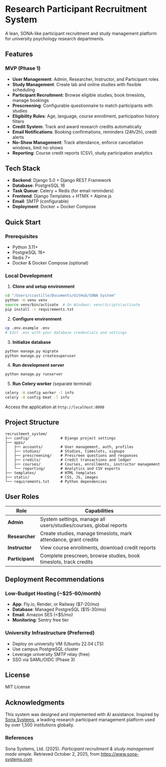# Research Participant Recruitment System

A lean, SONA-like participant recruitment and study management platform for university psychology research departments.

## Features

### MVP (Phase 1)
- **User Management**: Admin, Researcher, Instructor, and Participant roles
- **Study Management**: Create lab and online studies with flexible scheduling
- **Participant Recruitment**: Browse eligible studies, book timeslots, manage bookings
- **Prescreening**: Configurable questionnaire to match participants with studies
- **Eligibility Rules**: Age, language, course enrollment, participation history filters
- **Credit System**: Track and award research credits automatically
- **Email Notifications**: Booking confirmations, reminders (24h/2h), credit alerts
- **No-Show Management**: Track attendance, enforce cancellation windows, limit no-shows
- **Reporting**: Course credit reports (CSV), study participation analytics

## Tech Stack

- **Backend**: Django 5.0 + Django REST Framework
- **Database**: PostgreSQL 16
- **Task Queue**: Celery + Redis (for email reminders)
- **Frontend**: Django Templates + HTMX + Alpine.js
- **Email**: SMTP (configurable)
- **Deployment**: Docker + Docker Compose

## Quick Start

### Prerequisites
- Python 3.11+
- PostgreSQL 16+
- Redis 7+
- Docker & Docker Compose (optional)

### Local Development

1. **Clone and setup environment**
```bash
cd "/Users/ccastille/Documents/GitHub/SONA System"
python -m venv venv
source venv/bin/activate  # On Windows: venv\Scripts\activate
pip install -r requirements.txt
```

2. **Configure environment**
```bash
cp .env.example .env
# Edit .env with your database credentials and settings
```

3. **Initialize database**
```bash
python manage.py migrate
python manage.py createsuperuser
```

4. **Run development server**
```bash
python manage.py runserver
```

5. **Run Celery worker** (separate terminal)
```bash
celery -A config worker -l info
celery -A config beat -l info
```

Access the application at `http://localhost:8000`

## Project Structure

```
recruitment_system/
├── config/              # Django project settings
├── apps/
│   ├── accounts/        # User management, auth, profiles
│   ├── studies/         # Studies, timeslots, signups
│   ├── prescreening/    # Prescreen questions and responses
│   ├── credits/         # Credit transactions and ledger
│   ├── courses/         # Courses, enrollments, instructor management
│   └── reporting/       # Analytics and CSV exports
├── templates/           # HTML templates
├── static/              # CSS, JS, images
└── requirements.txt     # Python dependencies
```

## User Roles

| Role | Capabilities |
|------|-------------|
| **Admin** | System settings, manage all users/studies/courses, global reports |
| **Researcher** | Create studies, manage timeslots, mark attendance, grant credits |
| **Instructor** | View course enrollments, download credit reports |
| **Participant** | Complete prescreen, browse studies, book timeslots, track credits |

## Deployment Recommendations

### Low-Budget Hosting (~$25-60/month)
- **App**: Fly.io, Render, or Railway ($7-20/mo)
- **Database**: Managed PostgreSQL ($15-30/mo)
- **Email**: Amazon SES (<$5/mo)
- **Monitoring**: Sentry free tier

### University Infrastructure (Preferred)
- Deploy on university VM (Ubuntu 22.04 LTS)
- Use campus PostgreSQL cluster
- Leverage university SMTP relay (free)
- SSO via SAML/OIDC (Phase 3)

## License

MIT License

## Acknowledgments

This system was designed and implemented with AI assistance. Inspired by [Sona Systems](https://www.sona-systems.com), a leading research participant management platform used by over 1,500 institutions globally.

### References
Sona Systems, Ltd. (2025). *Participant recruitment & study management made simple*. Retrieved October 2, 2025, from https://www.sona-systems.com




